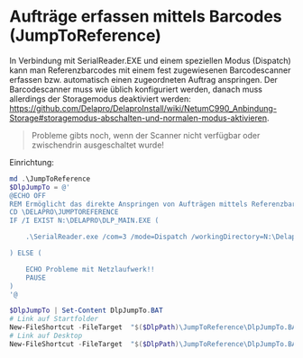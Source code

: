 # Aufträge erfassen mittels Barcodes (JumpToReference)

In Verbindung mit SerialReader.EXE und einem speziellen Modus (Dispatch) kann man Referenzbarcodes mit einem fest zugewiesenen Barcodescanner erfassen bzw. automatisch einen zugeordneten Auftrag anspringen. Der Barcodescanner muss wie üblich konfiguriert werden, danach muss allerdings der Storagemodus deaktiviert werden: https://github.com/Delapro/DelaproInstall/wiki/NetumC990_Anbindung-Storage#storagemodus-abschalten-und-normalen-modus-aktivieren.

> Probleme gibts noch, wenn der Scanner nicht verfügbar oder zwischendrin ausgeschaltet wurde!

Einrichtung:
```Powershell
md .\JumpToReference
$DlpJumpTo = @'
@ECHO OFF
REM Ermöglicht das direkte Anspringen von Aufträgen mittels Referenzbarcodes
CD \DELAPRO\JUMPTOREFERENCE
IF /I EXIST N:\DELAPRO\DLP_MAIN.EXE (

	.\SerialReader.exe /com=3 /mode=Dispatch /workingDirectory=N:\Delapro /NETZ /LEAVE /FORCEFOREGROUND

) ELSE (

	ECHO Probleme mit Netzlaufwerk!!
	PAUSE
)
'@

$DlpJumpTo | Set-Content DlpJumpTo.BAT
# Link auf Startfolder
New-FileShortcut -FileTarget  "$($DlpPath)\JumpToReference\DlpJumpTo.BAT" -LinkFilename DlpJumpTo -WorkingDirectory "$($DlpPath)\JumpToReference\" -Description "Delapro-JumpToReference" -Folder (Get-StartupFolder) -WindowStyle Minimized -Verbose
# Link auf Desktop
New-FileShortcut -FileTarget  "$($DlpPath)\JumpToReference\DlpJumpTo.BAT" -LinkFilename Auftrags-Barcode-Erfassung -WorkingDirectory "$($DlpPath)\JumpToReference\" -Description "Delapro-JumpToReference" -Folder (Get-DesktopFolder) -WindowStyle Minimized -Verbose
```
